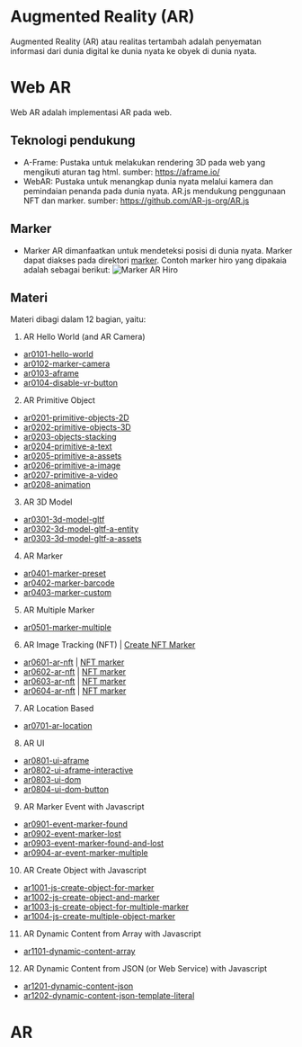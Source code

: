 # Augmented Reality (AR)
Augmented Reality (AR) atau realitas tertambah adalah penyematan informasi dari dunia digital ke dunia nyata ke obyek di dunia nyata.

# Web AR
Web AR adalah implementasi AR pada web.

## Teknologi pendukung
* A-Frame: Pustaka untuk melakukan rendering 3D pada web yang mengikuti aturan tag html. sumber: https://aframe.io/
* WebAR: Pustaka untuk menangkap dunia nyata melalui kamera dan pemindaian penanda pada dunia nyata. AR.js mendukung penggunaan NFT dan marker. sumber: https://github.com/AR-js-org/AR.js
## Marker
* Marker AR dimanfaatkan untuk mendeteksi posisi di dunia nyata. Marker dapat diakses pada direktori [marker](https://github.com/meizano/AR/tree/master/marker). Contoh marker hiro yang dipakaia adalah sebagai berikut:
![Marker AR Hiro](https://meizano.github.io/AR/marker/HIRO.jpg?raw=true "Marker AR Hiro")
## Materi
Materi dibagi dalam 12 bagian, yaitu:
1. AR Hello World (and AR Camera)
* [ar0101-hello-world](https://meizano.github.io/AR/ar0101-hello-world.html)
* [ar0102-marker-camera](https://meizano.github.io/AR/ar0102-marker-camera.html)
* [ar0103-aframe](https://meizano.github.io/AR/ar0103-aframe.html)
* [ar0104-disable-vr-button](https://meizano.github.io/AR/ar0104-disable-vr-button.html)
2. AR Primitive Object
* [ar0201-primitive-objects-2D](https://meizano.github.io/AR/ar0201-primitive-objects-2D.html)
* [ar0202-primitive-objects-3D](https://meizano.github.io/AR/ar0202-primitive-objects-3D.html)
* [ar0203-objects-stacking](https://meizano.github.io/AR/ar0203-objects-stacking.html)
* [ar0204-primitive-a-text](https://meizano.github.io/AR/ar0204-primitive-a-text.html)
* [ar0205-primitive-a-assets](https://meizano.github.io/AR/ar0205-primitive-a-assets.html)
* [ar0206-primitive-a-image](https://meizano.github.io/AR/ar0206-primitive-a-image.html)
* [ar0207-primitive-a-video](https://meizano.github.io/AR/ar0207-primitive-a-video.html)
* [ar0208-animation](https://meizano.github.io/AR/ar0208-animation.html)
3. AR 3D Model
* [ar0301-3d-model-gltf](https://meizano.github.io/AR/ar0301-3d-model-gltf.html)
* [ar0302-3d-model-gltf-a-entity](https://meizano.github.io/AR/ar0302-3d-model-gltf-a-entity.html)
* [ar0303-3d-model-gltf-a-assets](https://meizano.github.io/AR/ar0303-3d-model-gltf-a-assets.html)
4. AR Marker
* [ar0401-marker-preset](https://meizano.github.io/AR/ar0401-marker-preset.html)
* [ar0402-marker-barcode](https://meizano.github.io/AR/ar0402-marker-barcode.html)
* [ar0403-marker-custom](https://meizano.github.io/AR/ar0403-marker-custom.html)
5. AR Multiple Marker
* [ar0501-marker-multiple](https://meizano.github.io/AR/ar0501-marker-multiple.html)
6. AR Image Tracking (NFT) | [Create NFT Marker](https://carnaux.github.io/NFT-Marker-Creator/)
* [ar0601-ar-nft](https://meizano.github.io/AR/ar0601-ar-nft.html) | [NFT marker](https://meizano.github.io/AR/marker/trex/trex-image-big.jpeg)
* [ar0602-ar-nft](https://meizano.github.io/AR/ar0602-ar-nft.html) | [NFT marker](https://meizano.github.io/AR/marker/kio/Kio.jpg)
* [ar0603-ar-nft](https://meizano.github.io/AR/ar0603-ar-nft.html) | [NFT marker](https://meizano.github.io/AR/marker/markerbarcode1/1.png)
* [ar0604-ar-nft](https://meizano.github.io/AR/ar0604-ar-nft.html) | [NFT marker](https://meizano.github.io/AR/marker/i3e/i3e-cover.jpg)
7. AR Location Based
* [ar0701-ar-location](https://meizano.github.io/AR/ar0701-ar-location.html)
8. AR UI
* [ar0801-ui-aframe](https://meizano.github.io/AR/ar0801-ui-aframe.html)
* [ar0802-ui-aframe-interactive](https://meizano.github.io/AR/ar0802-ui-aframe-interactive.html)
* [ar0803-ui-dom](https://meizano.github.io/AR/ar0803-ui-dom.html)
* [ar0804-ui-dom-button](https://meizano.github.io/AR/ar0804-ui-dom-button.html)
9. AR Marker Event with Javascript
* [ar0901-event-marker-found](https://meizano.github.io/AR/ar0901-event-marker-found.html)
* [ar0902-event-marker-lost](https://meizano.github.io/AR/ar0902-event-marker-lost.html)
* [ar0903-event-marker-found-and-lost](https://meizano.github.io/AR/ar0903-event-marker-found-and-lost.html)
* [ar0904-ar-event-marker-multiple](https://meizano.github.io/AR/ar0904-ar-event-marker-multiple.html)
10. AR Create Object with Javascript
* [ar1001-js-create-object-for-marker](https://meizano.github.io/AR/ar1001-js-create-object-for-marker.html)
* [ar1002-js-create-object-and-marker](https://meizano.github.io/AR/ar1002-js-create-object-and-marker.html)
* [ar1003-js-create-object-for-multiple-marker](https://meizano.github.io/AR/ar1003-js-create-object-for-multiple-marker.html)
* [ar1004-js-create-multiple-object-marker](https://meizano.github.io/AR/ar1004-js-create-multiple-object-marker.html)
11. AR Dynamic Content from Array with Javascript
* [ar1101-dynamic-content-array](https://meizano.github.io/AR/.html)
12. AR Dynamic Content from JSON (or Web Service) with Javascript
* [ar1201-dynamic-content-json](https://meizano.github.io/AR/ar1201-dynamic-content-json.html)
* [ar1202-dynamic-content-json-template-literal](https://meizano.github.io/AR/ar1202-dynamic-content-json-template-literal.html)
# AR
